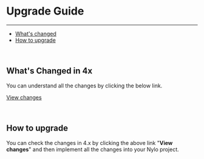 # Upgrade Guide

---

<a name="section-1"></a>
- [What's changed](#whats-changed-in-4x "What's Changed in 4x")
- [How to upgrade](#how-to-upgrade "How to upgrade")


<a name="whats-changed-in-4x"></a>
<br>
## What's Changed in 4x

You can understand all the changes by clicking the below link.

<a name="View 4.x changes" href="https://github.com/nylo-core/nylo/compare/3.x...4.x#diff" target="_BLANK">View changes</a>

<a name="how-to-upgrade"></a>
<br>
## How to upgrade

You can check the changes in 4.x by clicking the above link "**View changes**" and then implement all the changes into your Nylo project.
